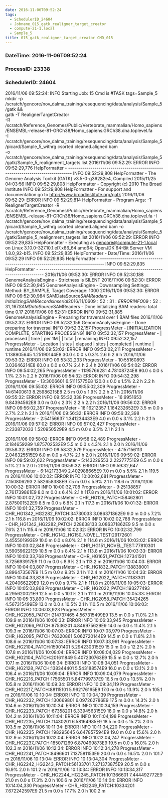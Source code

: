 ```yaml
---
date: 2016-11-06T09:52:24
tags:
  - SchedulerID_24604
  - Jobname_015_gatk_realigner_target_creator
  - compute-21-1.local
  - Sample_5
title: 015_gatk_realigner_target_creator CMD_015
---
```


### DateTime: 2016-11-06T09:52:24
### ProcessID: 23338
### SchedulerID: 24604


2016/11/06 09:52:24: INFO Starting Job: 15 
Cmd is #TASK tags=Sample_5
mkdir -p /scratch/gencore/nov_dalma_training/resequencing/data/analysis/Sample_5/gatk && \
gatk -T RealignerTargetCreator \
    -R /scratch/Reference_Genomes/Public/Vertebrate_mammalian/Homo_sapiens/ENSEMBL-release-81-GRCh38/Homo_sapiens.GRCh38.dna.toplevel.fa \
    -I /scratch/gencore/nov_dalma_training/resequencing/data/analysis/Sample_5/picard/Sample_5_withrg.csorted.cleaned.aligned.bam \
    -o /scratch/gencore/nov_dalma_training/resequencing/data/analysis/Sample_5/gatk/Sample_5_realignment_targets.list
 2016/11/06 09:52:29: ERROR INFO  09:52:29,776 HelpFormatter - -------------------------------------------------------------------------------- 
INFO  09:52:29,808 HelpFormatter - The Genome Analysis Toolkit (GATK) v3.5-0-g36282e4, Compiled 2015/11/25 04:03:56 
INFO  09:52:29,808 HelpFormatter - Copyright (c) 2010 The Broad Institute 
INFO  09:52:29,808 HelpFormatter - For support and documentation go to http://www.broadinstitute.org/gatk 
 2016/11/06 09:52:29: ERROR INFO  09:52:29,814 HelpFormatter - Program Args: -T RealignerTargetCreator -R /scratch/Reference_Genomes/Public/Vertebrate_mammalian/Homo_sapiens/ENSEMBL-release-81-GRCh38/Homo_sapiens.GRCh38.dna.toplevel.fa -I /scratch/gencore/nov_dalma_training/resequencing/data/analysis/Sample_5/picard/Sample_5_withrg.csorted.cleaned.aligned.bam -o /scratch/gencore/nov_dalma_training/resequencing/data/analysis/Sample_5/gatk/Sample_5_realignment_targets.list 
 2016/11/06 09:52:29: ERROR INFO  09:52:29,835 HelpFormatter - Executing as gencore@compute-21-1.local on Linux 3.10.0-327.10.1.el7.x86_64 amd64; OpenJDK 64-Bit Server VM 1.8.0_92-b15. 
INFO  09:52:29,835 HelpFormatter - Date/Time: 2016/11/06 09:52:29 
INFO  09:52:29,835 HelpFormatter - -------------------------------------------------------------------------------- 
INFO  09:52:29,835 HelpFormatter - -------------------------------------------------------------------------------- 
 2016/11/06 09:52:30: ERROR INFO  09:52:30,188 GenomeAnalysisEngine - Strictness is SILENT 
 2016/11/06 09:52:30: ERROR INFO  09:52:30,945 GenomeAnalysisEngine - Downsampling Settings: Method: BY_SAMPLE, Target Coverage: 1000 
 2016/11/06 09:52:30: ERROR INFO  09:52:30,984 SAMDataSource$SAMReaders - Initializing SAMRecords in serial 
 2016/11/06 09:52:31: ERROR INFO  09:52:31,167 SAMDataSource$SAMReaders - Done initializing BAM readers: total time 0.17 
 2016/11/06 09:52:31: ERROR INFO  09:52:31,885 GenomeAnalysisEngine - Preparing for traversal over 1 BAM files 
 2016/11/06 09:52:32: ERROR INFO  09:52:32,156 GenomeAnalysisEngine - Done preparing for traversal 
INFO  09:52:32,157 ProgressMeter - [INITIALIZATION COMPLETE; STARTING PROCESSING] 
INFO  09:52:32,157 ProgressMeter -                 | processed |    time |    per 1M |           |   total | remaining 
INFO  09:52:32,157 ProgressMeter -        Location |     sites | elapsed |     sites | completed | runtime |   runtime 
 2016/11/06 09:53:02: ERROR INFO  09:53:02,211 ProgressMeter -     1:138905645   1.25190144E8    30.0 s       0.0 s        0.3%     2.6 h       2.6 h 
 2016/11/06 09:53:32: ERROR INFO  09:53:32,233 ProgressMeter -     10:55160893   3.03646214E8    60.0 s       0.0 s        0.7%     2.4 h       2.4 h 
 2016/11/06 09:54:02: ERROR INFO  09:54:02,265 ProgressMeter -     11:95766281   4.78108724E8    90.0 s       0.0 s        1.1%     2.3 h       2.2 h 
 2016/11/06 09:54:32: ERROR INFO  09:54:32,298 ProgressMeter -      13:3006601   6.51115775E8   120.0 s       0.0 s        1.5%     2.2 h       2.2 h 
 2016/11/06 09:55:02: ERROR INFO  09:55:02,309 ProgressMeter -     14:61400613   8.25986215E8     2.5 m       0.0 s        1.9%     2.2 h       2.1 h 
 2016/11/06 09:55:32: ERROR INFO  09:55:32,338 ProgressMeter -      16:9951653   9.84394562E8     3.0 m       0.0 s        2.3%     2.2 h       2.2 h 
 2016/11/06 09:56:02: ERROR INFO  09:56:02,357 ProgressMeter -     18:16212357   1.164232652E9     3.5 m       0.0 s        2.7%     2.2 h       2.1 h 
 2016/11/06 09:56:32: ERROR INFO  09:56:32,398 ProgressMeter -      2:54156637   1.341234433E9     4.0 m       0.0 s        3.1%     2.2 h       2.1 h 
 2016/11/06 09:57:02: ERROR INFO  09:57:02,427 ProgressMeter -     2:233872033   1.520950529E9     4.5 m       0.0 s        3.5%     2.1 h       2.1 h 
<!-- more -->
 2016/11/06 09:58:02: ERROR INFO  09:58:02,489 ProgressMeter -     3:184659289   1.875702532E9     5.5 m       0.0 s        4.3%     2.1 h       2.0 h 
 2016/11/06 09:58:32: ERROR INFO  09:58:32,579 ProgressMeter -     4:157156113   2.046325515E9     6.0 m       0.0 s        4.7%     2.1 h       2.0 h 
 2016/11/06 09:59:02: ERROR INFO  09:59:02,622 ProgressMeter -     5:143229553   2.22277751E9     6.5 m       0.0 s        5.1%     2.1 h       2.0 h 
 2016/11/06 09:59:32: ERROR INFO  09:59:32,647 ProgressMeter -     6:142173349   2.402988665E9     7.0 m       0.0 s        5.5%     2.1 h     119.5 m 
 2016/11/06 10:00:02: ERROR INFO  10:00:02,681 ProgressMeter -     7:150806293   2.582658388E9     7.5 m       0.0 s        5.9%     2.1 h     118.6 m 
 2016/11/06 10:00:32: ERROR INFO  10:00:32,708 ProgressMeter -      9:25138857   2.761739861E9     8.0 m       0.0 s        6.4%     2.1 h     117.8 m 
 2016/11/06 10:01:02: ERROR INFO  10:01:02,732 ProgressMeter - CHR_HG126_PATCH:58462801   2.875001522E9     8.5 m       0.0 s        6.8%     2.1 h     117.3 m 
 2016/11/06 10:01:32: ERROR INFO  10:01:32,759 ProgressMeter - CHR_HG1342_HG2282_PATCH:34730033   3.086371862E9     9.0 m       0.0 s        7.2%     2.1 h     116.8 m 
 2016/11/06 10:02:02: ERROR INFO  10:02:02,788 ProgressMeter - CHR_HG1342_HG2282_PATCH:228638133   3.086371862E9     9.5 m       0.0 s        7.6%     2.1 h     115.4 m 
 2016/11/06 10:02:32: ERROR INFO  10:02:32,799 ProgressMeter - CHR_HG142_HG150_NOVEL_TEST:29172601   3.455501993E9    10.0 m       0.0 s        8.0%     2.1 h     114.6 m 
 2016/11/06 10:03:02: ERROR INFO  10:03:02,848 ProgressMeter - CHR_HG151_NOVEL_TEST:77810301   3.590596221E9    10.5 m       0.0 s        8.4%     2.1 h     113.8 m 
 2016/11/06 10:03:33: ERROR INFO  10:03:33,768 ProgressMeter - CHR_HG1651_PATCH:127341501   3.725693917E9    11.0 m       0.0 s        8.9%     2.1 h     113.2 m 
 2016/11/06 10:04:03: ERROR INFO  10:04:03,807 ProgressMeter - CHR_HG1832_PATCH:138838001   3.896473567E9    11.5 m       0.0 s        9.3%     2.1 h     112.4 m 
 2016/11/06 10:04:33: ERROR INFO  10:04:33,828 ProgressMeter - CHR_HG2022_PATCH:11183301   4.204066229E9    12.0 m       0.0 s        9.7%     2.1 h     111.8 m 
 2016/11/06 10:05:03: ERROR INFO  10:05:03,868 ProgressMeter - CHR_HG2022_PATCH:193277493   4.295620021E9    12.5 m       0.0 s       10.1%     2.1 h     111.1 m 
 2016/11/06 10:05:33: ERROR INFO  10:05:33,890 ProgressMeter - CHR_HG2058_PATCH:35424265   4.567315499E9    13.0 m       0.0 s       10.5%     2.1 h     110.5 m 
 2016/11/06 10:06:03: ERROR INFO  10:06:03,923 ProgressMeter - CHR_HG2058_PATCH:214737465   4.567315499E9    13.5 m       0.0 s       11.0%     2.1 h     109.9 m 
 2016/11/06 10:06:33: ERROR INFO  10:06:33,945 ProgressMeter - CHR_HG2066_PATCH:87536201   4.846975629E9    14.0 m       0.0 s       11.4%     2.1 h     109.3 m 
 2016/11/06 10:07:03: ERROR INFO  10:07:03,979 ProgressMeter - CHR_HG2095_PATCH:76320861   5.062720144E9    14.5 m       0.0 s       11.8%     2.1 h     108.6 m 
 2016/11/06 10:07:33: ERROR INFO  10:07:33,991 ProgressMeter - CHR_HG2104_PATCH:15901401   5.294230315E9    15.0 m       0.0 s       12.2%     2.0 h     107.8 m 
 2016/11/06 10:08:04: ERROR INFO  10:08:04,029 ProgressMeter - CHR_HG2104_PATCH:201611849   5.407230763E9    15.5 m       0.0 s       12.7%     2.0 h     107.1 m 
 2016/11/06 10:08:34: ERROR INFO  10:08:34,051 ProgressMeter - CHR_HG2128_PATCH:138344401   5.543188574E9    16.0 m       0.0 s       13.1%     2.0 h     106.4 m 
 2016/11/06 10:09:04: ERROR INFO  10:09:04,079 ProgressMeter - CHR_HG2216_PATCH:17565501   5.847799737E9    16.5 m       0.0 s       13.5%     2.0 h     105.8 m 
 2016/11/06 10:09:34: ERROR INFO  10:09:34,119 ProgressMeter - CHR_HG2217_PATCH:88115101   5.962176165E9    17.0 m       0.0 s       13.9%     2.0 h     105.1 m 
 2016/11/06 10:10:04: ERROR INFO  10:10:04,139 ProgressMeter - CHR_HG2232_PATCH:130669801   6.097262786E9    17.5 m       0.0 s       14.3%     2.0 h     104.6 m 
 2016/11/06 10:10:34: ERROR INFO  10:10:34,159 ProgressMeter - CHR_HG2233_PATCH:67358201   6.339456315E9    18.0 m       0.0 s       14.8%     2.0 h     104.2 m 
 2016/11/06 10:11:04: ERROR INFO  10:11:04,198 ProgressMeter - CHR_HG2235_PATCH:11430201   6.58164985E9    18.5 m       0.0 s       15.2%     2.0 h     103.5 m 
 2016/11/06 10:11:34: ERROR INFO  10:11:34,220 ProgressMeter - CHR_HG2235_PATCH:198295645   6.647857594E9    19.0 m       0.0 s       15.6%     2.0 h     102.9 m 
 2016/11/06 10:12:04: ERROR INFO  10:12:04,247 ProgressMeter - CHR_HG2237_PATCH:185071269   6.870499873E9    19.5 m       0.0 s       16.0%     2.0 h     102.3 m 
 2016/11/06 10:12:34: ERROR INFO  10:12:34,278 ProgressMeter - CHR_HG2241_PATCH:8496601   7.137581153E9    20.0 m       0.0 s       16.5%     2.0 h     101.7 m 
 2016/11/06 10:13:04: ERROR INFO  10:13:04,304 ProgressMeter - CHR_HG2242_HG2243_PATCH:56133701   7.271373875E9    20.5 m       0.0 s       16.9%     2.0 h     101.2 m 
 2016/11/06 10:13:34: ERROR INFO  10:13:34,317 ProgressMeter - CHR_HG2244_HG2245_PATCH:101366601   7.444492772E9    21.0 m       0.0 s       17.3%     2.0 h     100.6 m 
 2016/11/06 10:14:04: ERROR INFO  10:14:04,330 ProgressMeter - CHR_HG2249_PATCH:10334201   7.672242597E9    21.5 m       0.0 s       17.7%     2.0 h     100.2 m 
 